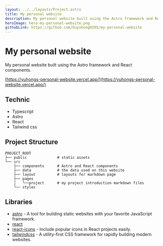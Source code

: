 ```yaml
---
layout: ../../layouts/Project.astro
title: My personal website
description: My personal website built using the Astro framework and React components.
heroImage: hero-my-personal-website.png
githubLink: https://github.com/huyuhong0205/my-personal-website
---
```


# My personal website

My personal website built using the Astro framework and React components.

[https://yuhongs-personal-website.vercel.app/](https://yuhongs-personal-website.vercel.app/)

## Technic

- Typescript
- Astro
- React
- Tailwind css

## Project Structure

```
PROJECT_ROOT
├── public              # static assets
└── src
    ├── components      # Astro and React components
    ├── data            # the data used on this website
    ├── layout          # layouts for markdown page
    ├── pages
    │   └──project      # my project introduction markdown files
    └── styles
```

## Libraries

- [astro](https://astro.build/) - A tool for building static websites with your favorite JavaScript framework.
- [react](https://react.dev/)
- [react-icons](https://www.npmjs.com/package/react-icons) - Include popular icons in React projects easily.
- [tailwindcss](https://tailwindcss.com/) - A utility-first CSS framework for rapidly building modern websites.
